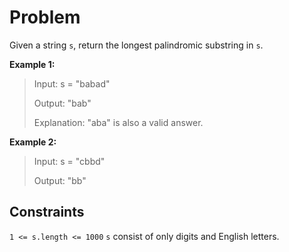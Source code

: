 # Problem

Given a string `s`, return the longest palindromic substring in `s`.

**Example 1:**

>Input: s = "babad"
>
>Output: "bab"
>
>Explanation: "aba" is also a valid answer.

**Example 2:**

> Input: s = "cbbd"
>
>Output: "bb"

## Constraints

`1 <= s.length <= 1000`
`s` consist of only digits and English letters.